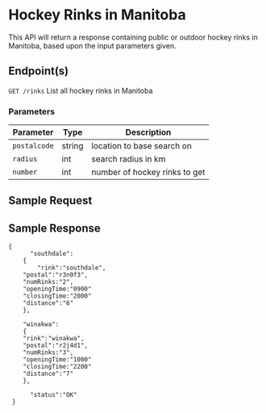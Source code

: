 # Hockey Rinks in Manitoba

This API will return a response containing public or outdoor hockey rinks in Manitoba, based upon the input parameters given.

## Endpoint(s)

`GET /rinks` List all hockey rinks in Manitoba

### Parameters

| Parameter   |  Type  |          Description          |
|-------------|--------|------------------------------|
| `postalcode`| string | location to base search on    |
| `radius`    |   int  | search radius in km           |
| `number`    |   int  | number of hockey rinks to get |

## Sample Request


## Sample Response

```
{
      "southdale":
	{
      	"rink":"southdale",
	"postal":"r3n0f3",
	"numRinks:"2",
	"openingTime:"0900"
	"closingTime:"2000"
	"distance":"6"
	},
	
	"winakwa":
	{
	"rink":"winakwa",
	"postal":"r2j4d1",
	"numRinks:"3",
	"openingTime:"1000"
	"closingTime:"2200"
	"distance":"7"
	},
      
      "status":"OK"
 }
```
